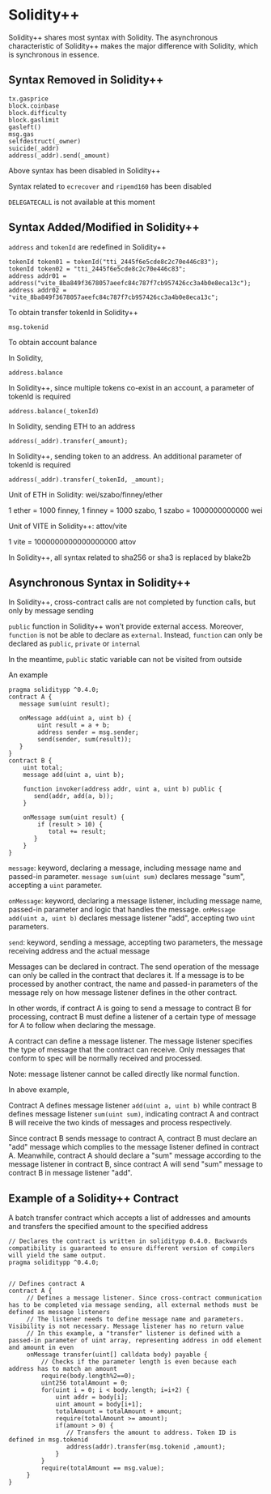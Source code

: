 # Solidity++

Solidity++ shares most syntax with Solidity. The asynchronous characteristic of Solidity++ makes the major difference with Solidity, which is synchronous in essence. 

## Syntax Removed in Solidity++

```
tx.gasprice
block.coinbase
block.difficulty
block.gaslimit
gasleft()
msg.gas
selfdestruct(_owner)
suicide(_addr)
address(_addr).send(_amount)
```

Above syntax has been disabled in Solidity++

Syntax related to `ecrecover` and `ripemd160` has been disabled

`DELEGATECALL` is not available at this moment


## Syntax Added/Modified in Solidity++

`address` and `tokenId` are redefined in Solidity++

```
tokenId token01 = tokenId("tti_2445f6e5cde8c2c70e446c83");
tokenId token02 = "tti_2445f6e5cde8c2c70e446c83";
address addr01 = address("vite_8ba849f3678057aeefc84c787f7cb957426cc3a4b0e8eca13c");
address addr02 = "vite_8ba849f3678057aeefc84c787f7cb957426cc3a4b0e8eca13c";
```

To obtain transfer tokenId in Solidity++

```
msg.tokenid
```

To obtain account balance

In Solidity,

```
address.balance
```

In Solidity++, since multiple tokens co-exist in an account, a parameter of tokenId is required

```
address.balance(_tokenId)
```

In Solidity, sending ETH to an address

```
address(_addr).transfer(_amount);
```

In Solidity++, sending token to an address. An additional parameter of tokenId is required

```
address(_addr).transfer(_tokenId, _amount);
```

Unit of ETH in Solidity: wei/szabo/finney/ether

1 ether = 1000 finney, 1 finney = 1000 szabo, 1 szabo = 1000000000000 wei

Unit of VITE in Solidity++: attov/vite

1 vite = 1000000000000000000 attov

In Solidity++, all syntax related to sha256 or sha3 is replaced by blake2b

## Asynchronous Syntax in Solidity++

In Solidity++, cross-contract calls are not completed by function calls, but only by message sending

`public` function in Solidity++ won't provide external access. Moreover, `function` is not be able to declare as `external`. Instead, `function` can only be declared as `public`, `private` or `internal`

In the meantime, `public` static variable can not be visited from outside

An example

```
pragma soliditypp ^0.4.0;
contract A {
   message sum(uint result);

   onMessage add(uint a, uint b) {
        uint result = a + b;
        address sender = msg.sender;
        send(sender, sum(result));
   }
}
contract B {
    uint total;
    message add(uint a, uint b);

    function invoker(address addr, uint a, uint b) public {
       send(addr, add(a, b));
    }

    onMessage sum(uint result) {
        if (result > 10) {
           total += result;
       }
    }
}
```

`message`: keyword, declaring a message, including message name and passed-in parameter. `message sum(uint sum)` declares message "sum", accepting a `uint` parameter.

`onMessage`: keyword, declaring a message listener, including message name, passed-in parameter and logic that handles the message. `onMessage add(uint a, uint b)` declares message listener "add", accepting two `uint` parameters.

`send`: keyword, sending a message, accepting two parameters, the message receiving address and the actual message


Messages can be declared in contract. The send operation of the message can only be called in the contract that declares it. If a message is to be processed by another contract, the name and passed-in parameters of the message rely on how message listener defines in the other contract.

In other words, if contract A is going to send a message to contract B for processing, contract B must define a listener of a certain type of message for A to follow when declaring the message.

A contract can define a message listener. The message listener specifies the type of message that the contract can receive. Only messages that conform to spec will be normally received and processed.

Note: message listener cannot be called directly like normal function.

In above example,

Contract A defines message listener `add(uint a, uint b)` while contract B defines message listener `sum(uint sum)`, indicating contract A and contract B will receive the two kinds of messages and process respectively.

Since contract B sends message to contract A, contract B must declare an "add" message which complies to the message listener defined in contract A. Meanwhile, contract A should declare a "sum" message according to the message listener in contract B, since contract A will send "sum" message to contract B in message listener "add".

## Example of a Solidity++ Contract

A batch transfer contract which accepts a list of addresses and amounts and transfers the specified amount to the specified address

```
// Declares the contract is written in soliditypp 0.4.0. Backwards compatibility is guaranteed to ensure different version of compilers will yield the same output.
pragma soliditypp ^0.4.0;
 
 
// Defines contract A
contract A {
     // Defines a message listener. Since cross-contract communication has to be completed via message sending, all external methods must be defined as message listeners
     // The listener needs to define message name and parameters. Visibility is not necessary. Message listener has no return value
     // In this example, a "transfer" listener is defined with a passed-in parameter of uint array, representing address in odd element and amount in even
     onMessage transfer(uint[] calldata body) payable {
         // Checks if the parameter length is even because each address has to match an amount
         require(body.length%2==0);
         uint256 totalAmount = 0;
         for(uint i = 0; i < body.length; i=i+2) {
             uint addr = body[i];
             uint amount = body[i+1];
             totalAmount = totalAmount + amount;
             require(totalAmount >= amount);
             if(amount > 0) {
                // Transfers the amount to address. Token ID is defined in msg.tokenid
                address(addr).transfer(msg.tokenid ,amount);
             }
         }
         require(totalAmount == msg.value);
     }
}
```
